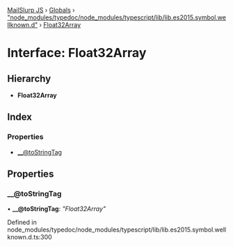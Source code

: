 [MailSlurp JS](../README.md) › [Globals](../globals.md) › ["node_modules/typedoc/node_modules/typescript/lib/lib.es2015.symbol.wellknown.d"](../modules/_node_modules_typedoc_node_modules_typescript_lib_lib_es2015_symbol_wellknown_d_.md) › [Float32Array](_node_modules_typedoc_node_modules_typescript_lib_lib_es2015_symbol_wellknown_d_.float32array.md)

# Interface: Float32Array

## Hierarchy

* **Float32Array**

## Index

### Properties

* [__@toStringTag](_node_modules_typedoc_node_modules_typescript_lib_lib_es2015_symbol_wellknown_d_.float32array.md#__@tostringtag)

## Properties

###  __@toStringTag

• **__@toStringTag**: *"Float32Array"*

Defined in node_modules/typedoc/node_modules/typescript/lib/lib.es2015.symbol.wellknown.d.ts:300
